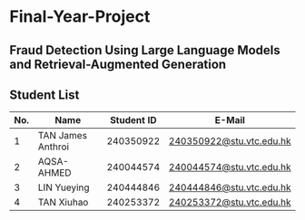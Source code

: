 # Final-Year-Project

## Fraud Detection Using Large Language Models and Retrieval-Augmented Generation

## Student List

| No. | Name                  | Student ID | E-Mail                       |
|-----|-----------------------|------------|------------------------------|
| 1   | TAN James Anthroi     | 240350922  | 240350922@stu.vtc.edu.hk     |
| 2   | AQSA-AHMED            | 240044574  | 240044574@stu.vtc.edu.hk     |
| 3   | LIN Yueying           | 240444846  | 240444846@stu.vtc.edu.hk     |
| 4   | TAN Xiuhao            | 240253372  | 240253372@stu.vtc.edu.hk     |
